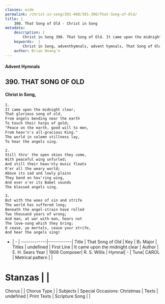 ```yaml
---
classes: wide
permalink: /christ-in-song/301-400/381-390/That-Song-of-Old/
title: |
    390. That Song of Old - Christ in Song
metadata:
    description: |
        Christ in Song 390. That Song of Old. It came upon the midnight clear, That glorious song of old, From angels bending near the earth To touch their harps of gold; "Peace on the earth, good will to men, From heav'n's all-gracious King." The world in solemn stillness lay, To hear the angels sing.
    keywords:  |
        Christ in Song, adventhymnals, advent hymnals, That Song of Old, It came upon the midnight clear. 
    author: Brian Onang'o
---
```


#### Advent Hymnals
## 390. THAT SONG OF OLD
####  Christ in Song,

```txt
1.
It came upon the midnight clear,
That glorious song of old,
From angels bending near the earth
To touch their harps of gold;
"Peace on the earth, good will to men,
From heav'n's all-gracious King."
The world in solemn stillness lay,
To hear the angels sing.

2.
Still thro' the open skies they come,
With peaceful wing unfurled;
And still their heav'nly music floats
O'er all the weary world;
Above its sad and lowly plains
They bend on hov'ring wing,
And ever o'er its Babel sounds
The blessed angels sing.

3.
But with the woes of sin and strife
The world has suffered long;
Beneath the angel-strain have rolled
Two thousand years of wrong;
And man, at war with man, hears not
The love-song which they bring;
O cease, ye mortals, cease your strife,
And hear the angels sing!


```

- |   -  |
-------------|------------|
Title | That Song of Old |
Key | B♭ Major |
Titles | undefined |
First Line | It came upon the midnight clear |
Author | E. H. Sears
Year | 1908
Composer| R. S. Willis |
Hymnal|  - |
Tune| CAROL |
Metrical pattern | |
# Stanzas |  |
Chorus |  |
Chorus Type |  |
Subjects | Special Occasions: Christmas |
Texts | undefined |
Print Texts | 
Scripture Song |  |
    
